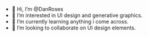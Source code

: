 - 👋 Hi, I’m @DanRoses
- 👀 I’m interested in UI design and generative graphics. 
- 🌱 I’m currently learning anything i come across. 
- 💞️ I’m looking to collaborate on UI design elements.

<!---
DanRoses/DanRoses is a ✨ special ✨ repository because its `README.md` (this file) appears on your GitHub profile.
You can click the Preview link to take a look at your changes.
--->
